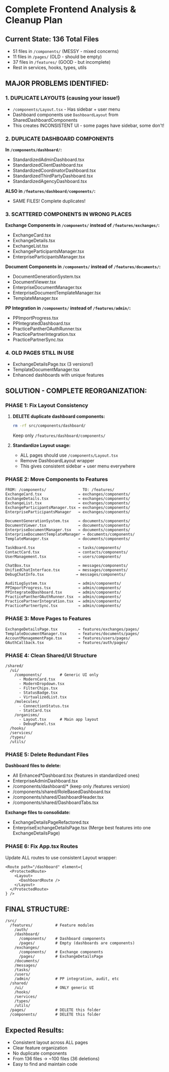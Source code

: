 # Complete Frontend Analysis & Cleanup Plan

## Current State: 136 Total Files
- 51 files in `/components/` (MESSY - mixed concerns)
- 11 files in `/pages/` (OLD - should be empty)
- 37 files in `/features/` (GOOD - but incomplete)
- Rest in services, hooks, types, utils

## MAJOR PROBLEMS IDENTIFIED:

### 1. DUPLICATE LAYOUTS (causing your issue!)
- `/components/Layout.tsx` - Has sidebar + user menu
- Dashboard components use `DashboardLayout` from SharedDashboardComponents
- This creates INCONSISTENT UI - some pages have sidebar, some don't!

### 2. DUPLICATE DASHBOARD COMPONENTS
**In `/components/dashboard/`:**
- StandardizedAdminDashboard.tsx
- StandardizedClientDashboard.tsx  
- StandardizedCoordinatorDashboard.tsx
- StandardizedThirdPartyDashboard.tsx
- StandardizedAgencyDashboard.tsx

**ALSO in `/features/dashboard/components/`:**
- SAME FILES! Complete duplicates!

### 3. SCATTERED COMPONENTS IN WRONG PLACES
**Exchange Components in `/components/` instead of `/features/exchanges/`:**
- ExchangeCard.tsx
- ExchangeDetails.tsx
- ExchangeList.tsx
- ExchangeParticipantsManager.tsx
- EnterpriseParticipantsManager.tsx

**Document Components in `/components/` instead of `/features/documents/`:**
- DocumentGenerationSystem.tsx
- DocumentViewer.tsx
- EnterpriseDocumentManager.tsx
- EnterpriseDocumentTemplateManager.tsx
- TemplateManager.tsx

**PP Integration in `/components/` instead of `/features/admin/`:**
- PPImportProgress.tsx
- PPIntegratedDashboard.tsx
- PracticePantherOAuthRunner.tsx
- PracticePartnerIntegration.tsx
- PracticePartnerSync.tsx

### 4. OLD PAGES STILL IN USE
- ExchangeDetailsPage.tsx (3 versions!)
- TemplateDocumentManager.tsx
- Enhanced dashboards with unique features

## SOLUTION - COMPLETE REORGANIZATION:

### PHASE 1: Fix Layout Consistency
1. **DELETE duplicate dashboard components:**
   ```bash
   rm -rf src/components/dashboard/
   ```
   Keep only `/features/dashboard/components/`

2. **Standardize Layout usage:**
   - ALL pages should use `/components/Layout.tsx`
   - Remove DashboardLayout wrapper
   - This gives consistent sidebar + user menu everywhere

### PHASE 2: Move Components to Features
```
FROM: /components/                TO: /features/
ExchangeCard.tsx                → exchanges/components/
ExchangeDetails.tsx             → exchanges/components/
ExchangeList.tsx                → exchanges/components/
ExchangeParticipantsManager.tsx → exchanges/components/
EnterpriseParticipantsManager   → exchanges/components/

DocumentGenerationSystem.tsx    → documents/components/
DocumentViewer.tsx              → documents/components/
EnterpriseDocumentManager.tsx   → documents/components/
EnterpriseDocumentTemplateManager → documents/components/
TemplateManager.tsx             → documents/components/

TaskBoard.tsx                   → tasks/components/
ContactCard.tsx                 → contacts/components/
UserManagement.tsx              → users/components/

ChatBox.tsx                     → messages/components/
UnifiedChatInterface.tsx        → messages/components/
DebugChatInfo.tsx              → messages/components/

AuditLogSystem.tsx              → admin/components/
PPImportProgress.tsx            → admin/components/
PPIntegratedDashboard.tsx       → admin/components/
PracticePantherOAuthRunner.tsx  → admin/components/
PracticePartnerIntegration.tsx  → admin/components/
PracticePartnerSync.tsx         → admin/components/
```

### PHASE 3: Move Pages to Features
```
ExchangeDetailsPage.tsx         → features/exchanges/pages/
TemplateDocumentManager.tsx     → features/documents/pages/
AccountManagementPage.tsx       → features/users/pages/
OAuthCallback.tsx               → features/auth/pages/
```

### PHASE 4: Clean Shared/UI Structure
```
/shared/
  /ui/
    /components/        # Generic UI only
      - ModernCard.tsx
      - ModernDropdown.tsx
      - FilterChips.tsx
      - StatusBadge.tsx
      - VirtualizedList.tsx
    /molecules/
      - ConnectionStatus.tsx
      - StatCard.tsx
    /organisms/
      - Layout.tsx      # Main app layout
      - DebugPanel.tsx
  /hooks/
  /services/
  /types/
  /utils/
```

### PHASE 5: Delete Redundant Files
**Dashboard files to delete:**
- All Enhanced*Dashboard.tsx (features in standardized ones)
- EnterpriseAdminDashboard.tsx
- /components/dashboard/* (keep only /features version)
- /components/shared/RoleBasedDashboard.tsx
- /components/shared/DashboardHeader.tsx
- /components/shared/DashboardTabs.tsx

**Exchange files to consolidate:**
- ExchangeDetailsPageRefactored.tsx
- EnterpriseExchangeDetailsPage.tsx
(Merge best features into one ExchangeDetailsPage)

### PHASE 6: Fix App.tsx Routes
Update ALL routes to use consistent Layout wrapper:
```tsx
<Route path="/dashboard" element={
  <ProtectedRoute>
    <Layout>
      <DashboardRoute />
    </Layout>
  </ProtectedRoute>
} />
```

## FINAL STRUCTURE:
```
/src/
  /features/          # Feature modules
    /auth/
    /dashboard/
      /components/    # Dashboard components
      /pages/         # Empty (dashboards are components)
    /exchanges/
      /components/    # Exchange components
      /pages/         # ExchangeDetailsPage
    /documents/
    /messages/
    /tasks/
    /users/
    /admin/           # PP integration, audit, etc
  /shared/
    /ui/              # ONLY generic UI
    /hooks/
    /services/
    /types/
    /utils/
  /pages/             # DELETE this folder
  /components/        # DELETE this folder
```

## Expected Results:
- Consistent layout across ALL pages
- Clear feature organization  
- No duplicate components
- From 136 files → ~100 files (36 deletions)
- Easy to find and maintain code